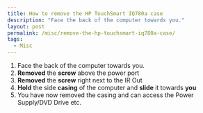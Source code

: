 ```yaml
---
title: How to remove the HP TouchSmart IQ780a case
description: "Face the back of the computer towards you."
layout: post
permalink: /misc/remove-the-hp-touchsmart-iq780a-case/
tags:
  - Misc
---
```

  1. Face the back of the computer towards you.
  2. **Removed** the **screw** above the power port
  3. **Removed** the **screw** right next to the IR Out
  4. **Hold** the side **casing** of the computer and **slide** it towards **you**
  5. You have now removed the casing and can access the Power Supply/DVD Drive etc.
